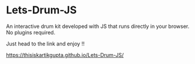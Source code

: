 # Lets-Drum-JS
An interactive drum kit developed with JS that runs directly in your browser. No plugins required.

Just head to the link and enjoy !!

<a href="https://thisiskartikgupta.github.io/Lets-Drum-JS/"> https://thisiskartikgupta.github.io/Lets-Drum-JS/ </a>
